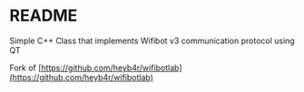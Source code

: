 # README
Simple C++ Class that implements Wifibot v3 communication protocol using QT

Fork of [https://github.com/heyb4r/wifibotlab](https://github.com/heyb4r/wifibotlab)